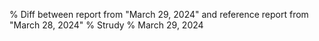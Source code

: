 % Diff between report from "March 29, 2024" and reference report from "March 28, 2024"
% Strudy
% March 29, 2024


